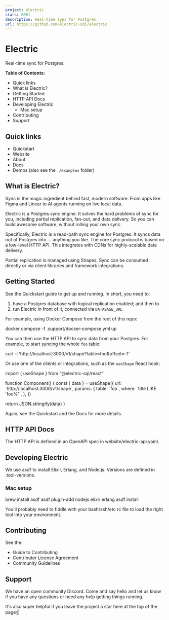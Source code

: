 ```yaml
---
project: electric
stars: 8081
description: Real-time sync for Postgres.
url: https://github.com/electric-sql/electric
---
```


Electric
========

Real-time sync for Postgres.

**Table of Contents:**

-   Quick links
-   What is Electric?
-   Getting Started
-   HTTP API Docs
-   Developing Electric
    -   Mac setup
-   Contributing
-   Support

Quick links
-----------

-   Quickstart
-   Website
-   About
-   Docs
-   Demos (also see the `./examples` folder)

What is Electric?
-----------------

Sync is the magic ingredient behind fast, modern software. From apps like Figma and Linear to AI agents running on live local data.

Electric is a Postgres sync engine. It solves the hard problems of sync for you, including partial replication, fan-out, and data delivery. So you can build awesome software, without rolling your own sync.

Specifically, Electric is a read-path sync engine for Postgres. It syncs data out of Postgres into ... anything you like. The core sync protocol is based on a low-level HTTP API. This integrates with CDNs for highly-scalable data delivery.

Partial replication is managed using Shapes. Sync can be consumed directly or via client libraries and framework integrations.

Getting Started
---------------

See the Quickstart guide to get up and running. In short, you need to:

1.  have a Postgres database with logical replication enabled; and then to
2.  run Electric in front of it, connected via `DATABASE_URL`

For example, using Docker Compose from the root of this repo:

docker compose -f .support/docker-compose.yml up

You can then use the HTTP API to sync data from your Postgres. For example, to start syncing the whole `foo` table:

curl -i 'http://localhost:3000/v1/shape?table=foo&offset=-1'

Or use one of the clients or integrations, such as the `useShape` React hook:

import { useShape } from "@electric-sql/react"

function Component() {
  const { data } \= useShape({
    url: \`http://localhost:3000/v1/shape\`,
    params: {
      table: \`foo\`,
      where: \`title LIKE 'foo%'\`,
    },
  })

  return JSON.stringify(data)
}

Again, see the Quickstart and the Docs for more details.

HTTP API Docs
-------------

The HTTP API is defined in an OpenAPI spec in website/electric-api.yaml.

Developing Electric
-------------------

We use asdf to install Elixir, Erlang, and Node.js. Versions are defined in .tool-versions.

### Mac setup

brew install asdf
asdf plugin-add nodejs elixir erlang
asdf install

You'll probably need to fiddle with your bash/zsh/etc rc file to load the right tool into your environment.

Contributing
------------

See the:

-   Guide to Contributing
-   Contributor License Agreement
-   Community Guidelines

Support
-------

We have an open community Discord. Come and say hello and let us know if you have any questions or need any help getting things running.

It's also super helpful if you leave the project a star here at the top of the page☝️
